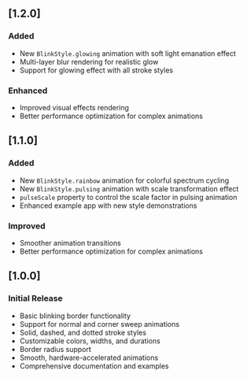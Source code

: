 ## [1.2.0]

### Added
- New `BlinkStyle.glowing` animation with soft light emanation effect
- Multi-layer blur rendering for realistic glow
- Support for glowing effect with all stroke styles

### Enhanced
- Improved visual effects rendering
- Better performance optimization for complex animations

## [1.1.0]

### Added
- New `BlinkStyle.rainbow` animation for colorful spectrum cycling
- New `BlinkStyle.pulsing` animation with scale transformation effect
- `pulseScale` property to control the scale factor in pulsing animation
- Enhanced example app with new style demonstrations

### Improved
- Smoother animation transitions
- Better performance optimization for complex animations

## [1.0.0]

### Initial Release
- Basic blinking border functionality
- Support for normal and corner sweep animations
- Solid, dashed, and dotted stroke styles
- Customizable colors, widths, and durations
- Border radius support
- Smooth, hardware-accelerated animations
- Comprehensive documentation and examples